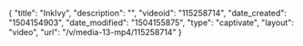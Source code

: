 {
    "title": "InkIvy",
    "description": "",
    "videoid": "115258714",
    "date_created": "1504154903",
    "date_modified": "1504155875",
    "type": "captivate",
    "layout": "video",
    "url": "\/v\/media-13-mp4\/115258714"
}